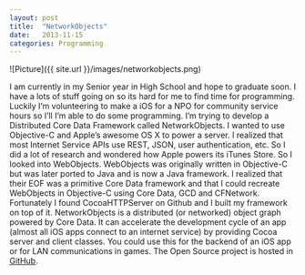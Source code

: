 ```yaml
---
layout: post
title:  "NetworkObjects"
date:   2013-11-15
categories: Programming
---
```

![Picture]({{ site.url }}/images/networkobjects.png)

I am currently in my Senior year in High School and hope to graduate soon. I have a lots of stuff going on so its hard for me to find time for programming. Luckily I’m volunteering to make a iOS for a NPO for community service hours so I’ll I’m able to do some programming. I’m trying to develop a Distributed Core Data Framework called NetworkObjects. I wanted to use Objective-C and Apple’s awesome OS X to power a server. I realized that most Internet Service APIs use REST, JSON, user authentication, etc. So I did a lot of research and wondered how Apple powers its iTunes Store. So I looked into WebObjects. WebObjects was originally written in Objective-C but was later ported to Java and is now a Java framework. I realized that their EOF was a primitive Core Data framework and that I could recreate WebObjects in Objective-C using Core Data, GCD and CFNetwork. Fortunately I found CocoaHTTPServer on Github and I built my framework on top of it. NetworkObjects is a distributed (or networked) object graph powered by Core Data. It can accelerate the development cycle of an app (almost all iOS apps connect to an internet service) by providing Cocoa server and client classes. You could use this for the backend of an iOS app or for LAN communications in games. The Open Source project is hosted in [GitHub][NetworkObjects].

[NetworkObjects]: github.com/colemancda/networkobjects